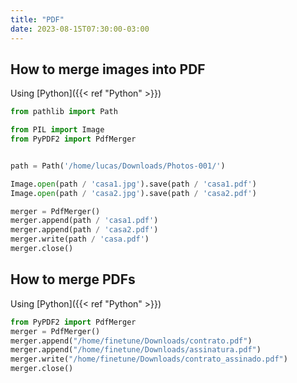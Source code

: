 ```yaml
---
title: "PDF"
date: 2023-08-15T07:30:00-03:00
---
```

## How to merge images into PDF
Using [Python]({{< ref "Python" >}})
```python
from pathlib import Path

from PIL import Image
from PyPDF2 import PdfMerger


path = Path('/home/lucas/Downloads/Photos-001/')

Image.open(path / 'casa1.jpg').save(path / 'casa1.pdf')
Image.open(path / 'casa2.jpg').save(path / 'casa2.pdf')

merger = PdfMerger()
merger.append(path / 'casa1.pdf')
merger.append(path / 'casa2.pdf')
merger.write(path / 'casa.pdf')
merger.close()
```

## How to merge PDFs
Using [Python]({{< ref "Python" >}})
```python
from PyPDF2 import PdfMerger
merger = PdfMerger()
merger.append("/home/finetune/Downloads/contrato.pdf")
merger.append("/home/finetune/Downloads/assinatura.pdf")
merger.write("/home/finetune/Downloads/contrato_assinado.pdf")
merger.close()
```